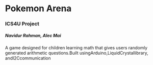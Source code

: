 # Pokemon Arena
### ICS4U Project
##### Navidur Rahman, Alec Mai

A game designed for children learning math that gives users randomly generated arithmetic questions.Built usingArduino,LiquidCrystallibrary, andI2Ccommunication
